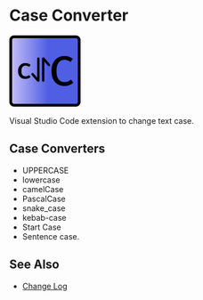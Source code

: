 # Case Converter

![Image](./lib/icon.png)

Visual Studio Code extension to change text case.

## Case Converters

- UPPERCASE
- lowercase
- camelCase
- PascalCase
- snake_case
- kebab-case
- Start Case
- Sentence case.

## See Also

- [Change Log](./CHANGELOG.md)
